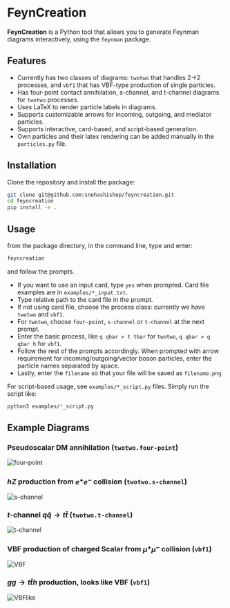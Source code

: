 # FeynCreation

**FeynCreation** is a Python tool that allows you to generate Feynman diagrams interactively, using the `feynman` package.

## Features

- Currently has two classes of diagrams: `twotwo` that handles 2->2 processes, and `vbf1` that has VBF-type production of single particles.
- Has four-point contact annihilation, s-channel, and t-channel diagrams for `twotwo` processes.
- Uses LaTeX to render particle labels in diagrams.
- Supports customizable arrows for incoming, outgoing, and mediator particles.
- Supports interactive, card-based, and script-based generation.
- Own particles and their latex rendering can be added manually in the `particles.py` file.

## Installation

Clone the repository and install the package:

```bash
git clone git@github.com:snehashishep/feyncreation.git
cd feyncreation
pip install -e .
```

## Usage

from the package directory, in the command line, type and enter:

```bash
feyncreation
```

and follow the prompts.

- If you want to use an input card, type `yes` when prompted. Card file examples are in `examples/*_input.txt`.
- Type relative path to the card file in the prompt.
- If not using card file, choose the process class: currently we have `twotwo` and `vbf1`.
- For `twotwo`, choose `four-point`, `s-channel` or `t-channel` at the next prompt.
- Enter the basic process, like `q qbar > t tbar` for `twotwo`, `q qbar > q qbar h` for `vbf1`.
- Follow the rest of the prompts accordingly. When prompted with arrow requirement for incoming/outgoing/vector boson particles, enter the particle names separated by space.
- Lastly, enter the `filename` so that your file will be saved as `filename.png`.

For script-based usage, see `examples/*_script.py` files. Simply run the script like:

```bash
python3 examples/*_script.py
```

## Example Diagrams

### Pseudoscalar DM annihilation (`twotwo.four-point`)
![four-point](examples/dm_annihilation.png)

### $hZ$ production from $e^+ e^-$ collision (`twotwo.s-channel`)
![s-channel](examples/ee_hz_schannel.png)

### $t$-channel $q\bar{q}\to t\bar{t}$ (`twotwo.t-channel`)
![t-channel](examples/qq_tt_tchannel.png)

### VBF production of charged Scalar from $\mu^+ \mu^-$ collision (`vbf1`)
![VBF](examples/vbf_mupmun_munuhp.png)

### $gg \to t\bar{t}h$ production, looks like VBF (`vbf1`)
![VBFlike](examples/gg_tth.png)
